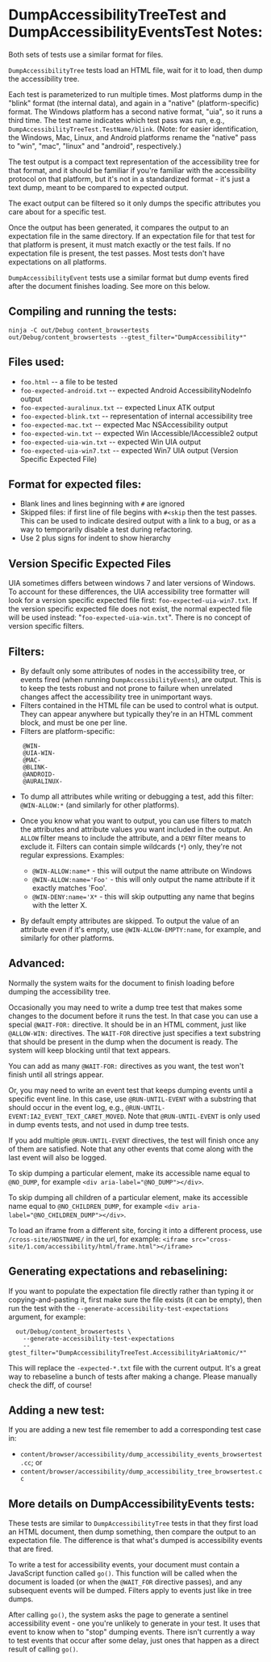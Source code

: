 # DumpAccessibilityTreeTest and DumpAccessibilityEventsTest Notes:

Both sets of tests use a similar format for files.

`DumpAccessibilityTree` tests load an HTML file, wait for it to load, then
dump the accessibility tree.

Each test is parameterized to run multiple times.  Most platforms dump in the
"blink" format (the internal data), and again in a "native" (platform-specific)
format.  The Windows platform has a second native format, "uia", so it runs a
third time.  The test name indicates which test pass was run, e.g.,
`DumpAccessibilityTreeTest.TestName/blink`.  (Note: for easier identification,
the Windows, Mac, Linux, and Android platforms rename the "native" pass to
"win", "mac", "linux" and "android", respectively.)

The test output is a compact text representation of the accessibility tree
for that format, and it should be familiar if you're familiar with the
accessibility protocol on that platform, but it's not in a standardized
format - it's just a text dump, meant to be compared to expected output.

The exact output can be filtered so it only dumps the specific attributes
you care about for a specific test.

Once the output has been generated, it compares the output to an expectation
file in the same directory. If an expectation file for that test for that
platform is present, it must match exactly or the test fails. If no
expectation file is present, the test passes. Most tests don't have
expectations on all platforms.

`DumpAccessibilityEvent` tests use a similar format but dump events fired after
the document finishes loading. See more on this below.

## Compiling and running the tests:
```
ninja -C out/Debug content_browsertests
out/Debug/content_browsertests --gtest_filter="DumpAccessibility*"
```

## Files used:

* `foo.html` -- a file to be tested
* `foo-expected-android.txt` -- expected Android AccessibilityNodeInfo output
* `foo-expected-auralinux.txt` -- expected Linux ATK output
* `foo-expected-blink.txt` -- representation of internal accessibility tree
* `foo-expected-mac.txt` -- expected Mac NSAccessibility output
* `foo-expected-win.txt` -- expected Win IAccessible/IAccessible2 output
* `foo-expected-uia-win.txt` -- expected Win UIA output
* `foo-expected-uia-win7.txt` -- expected Win7 UIA output (Version Specific
  Expected File)

## Format for expected files:

* Blank lines and lines beginning with `#` are ignored
* Skipped files: if first line of file begins with `#<skip` then the
  test passes. This can be used to indicate desired output with a link
  to a bug, or as a way to temporarily disable a test during refactoring.
* Use 2 plus signs for indent to show hierarchy

## Version Specific Expected Files

UIA sometimes differs between windows 7 and later versions of
Windows. To account for these differences, the UIA accessibility
tree formatter will look for a version specific expected file first:
`foo-expected-uia-win7.txt`. If the version specific expected file
does not exist, the normal expected file will be used instead:
"`foo-expected-uia-win.txt`". There is no concept of version
specific filters.

## Filters:

* By default only some attributes of nodes in the accessibility tree, or
  events fired (when running `DumpAccessibilityEvents`), are output.
  This is to keep the tests robust and not prone to failure when unrelated
  changes affect the accessibility tree in unimportant ways.
* Filters contained in the HTML file can be used to control what is output.
  They can appear anywhere but typically they're in an HTML comment block,
  and must be one per line.
* Filters are platform-specific:
```
    @WIN-
    @UIA-WIN-
    @MAC-
    @BLINK-
    @ANDROID-
    @AURALINUX-
```
* To dump all attributes while writing or debugging a test, add this filter:
  `@WIN-ALLOW:*` (and similarly for other platforms).
* Once you know what you want to output, you can use filters to match the
  attributes and attribute values you want included in the output. An
  `ALLOW` filter means to include the attribute, and a `DENY` filter means to
  exclude it. Filters can contain simple wildcards (`*`) only, they're not
  regular expressions. Examples:

  - `@WIN-ALLOW:name*` - this will output the name attribute on Windows
  - `@WIN-ALLOW:name='Foo'` - this will only output the name attribute if it
    exactly matches 'Foo'.
  - `@WIN-DENY:name='X*` - this will skip outputting any name that begins with
    the letter X.

* By default empty attributes are skipped. To output the value of an attribute
  even if it's empty, use `@WIN-ALLOW-EMPTY:name`, for example, and similarly
  for other platforms.


## Advanced:

Normally the system waits for the document to finish loading before dumping
the accessibility tree.

Occasionally you may need to write a dump tree test that makes some changes to
the document before it runs the test. In that case you can use a special
`@WAIT-FOR:` directive. It should be in an HTML comment, just like
`@ALLOW-WIN:` directives. The `WAIT-FOR` directive just specifies a text
substring that should be present in the dump when the document is ready. The
system will keep blocking until that text appears.

You can add as many `@WAIT-FOR:` directives as you want, the test won't finish
until all strings appear.

Or, you may need to write an event test that keeps dumping events until a
specific event line. In this case, use `@RUN-UNTIL-EVENT` with a substring that
should occur in the event log, e.g.,
`@RUN-UNTIL-EVENT:IA2_EVENT_TEXT_CARET_MOVED`. Note that `@RUN-UNTIL-EVENT` is
only used in dump events tests, and not used in dump tree tests.

If you add multiple `@RUN-UNTIL-EVENT` directives, the test will finish once any
of them are satisfied. Note that any other events that come along with the last
event will also be logged.

To skip dumping a particular element, make its accessible name equal to
`@NO_DUMP`, for example `<div aria-label="@NO_DUMP"></div>`.

To skip dumping all children of a particular element, make its accessible
name equal to `@NO_CHILDREN_DUMP`, for example
`<div aria-label="@NO_CHILDREN_DUMP"></div>`.

To load an iframe from a different site, forcing it into a different process,
use `/cross-site/HOSTNAME/` in the url, for example:
`<iframe src="cross-site/1.com/accessibility/html/frame.html"></iframe>`

## Generating expectations and rebaselining:

If you want to populate the expectation file directly rather than typing it
or copying-and-pasting it, first make sure the file exists (it can be empty),
then run the test with the `--generate-accessibility-test-expectations`
argument, for example:
```
  out/Debug/content_browsertests \
    --generate-accessibility-test-expectations
    --gtest_filter="DumpAccessibilityTreeTest.AccessibilityAriaAtomic/*"
```
This will replace the `-expected-*.txt` file with the current output. It's
a great way to rebaseline a bunch of tests after making a change. Please
manually check the diff, of course!

## Adding a new test:

If you are adding a new test file remember to add a corresponding test case in:
* `content/browser/accessibility/dump_accessibility_events_browsertest.cc`; or
* `content/browser/accessibility/dump_accessibility_tree_browsertest.cc`

## More details on DumpAccessibilityEvents tests:

These tests are similar to `DumpAccessibilityTree` tests in that they first
load an HTML document, then dump something, then compare the output to
an expectation file. The difference is that what's dumped is accessibility
events that are fired.

To write a test for accessibility events, your document must contain a
JavaScript function called `go()`. This function will be called when the
document is loaded (or when the `@WAIT_FOR` directive passes), and any
subsequent events will be dumped. Filters apply to events just like in tree
dumps.

After calling `go()`, the system asks the page to generate a sentinel
accessibility event - one you're unlikely to generate in your test. It uses
that event to know when to "stop" dumping events. There isn't currently a
way to test events that occur after some delay, just ones that happen as
a direct result of calling `go()`.

